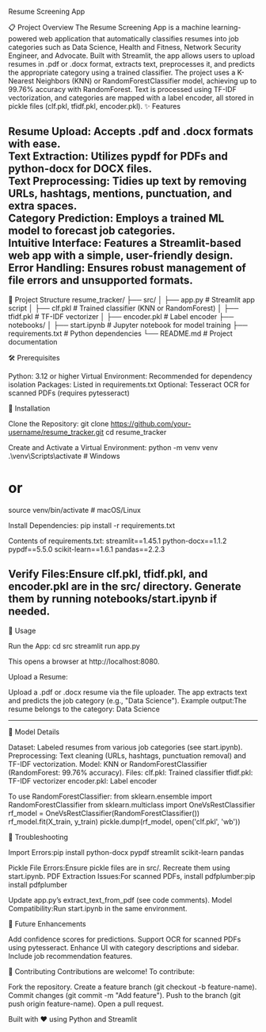 Resume Screening App

📋 Project Overview
The Resume Screening App is a machine learning-powered web application that automatically classifies resumes into job categories such as Data Science, Health and Fitness, Network Security Engineer, and Advocate. Built with Streamlit, the app allows users to upload resumes in .pdf or .docx format, extracts text, preprocesses it, and predicts the appropriate category using a trained classifier.
The project uses a K-Nearest Neighbors (KNN) or RandomForestClassifier model, achieving up to 99.76% accuracy with RandomForest. Text is processed using TF-IDF vectorization, and categories are mapped with a label encoder, all stored in pickle files (clf.pkl, tfidf.pkl, encoder.pkl).
✨ Features

Resume Upload: Accepts .pdf and .docx formats with ease.  
Text Extraction: Utilizes pypdf for PDFs and python-docx for DOCX files.  
Text Preprocessing: Tidies up text by removing URLs, hashtags, mentions, punctuation, and extra spaces.  
Category Prediction: Employs a trained ML model to forecast job categories.  
Intuitive Interface: Features a Streamlit-based web app with a simple, user-friendly design.  
Error Handling: Ensures robust management of file errors and unsupported formats.  
--------------------------------------------------------------------------------------------------------------------------------------------------------------------------------------------------------------------
📁 Project Structure
resume_tracker/
├── src/
│   ├── app.py              # Streamlit app script
│   ├── clf.pkl             # Trained classifier (KNN or RandomForest)
│   ├── tfidf.pkl          # TF-IDF vectorizer
│   ├── encoder.pkl        # Label encoder
├── notebooks/
│   ├── start.ipynb         # Jupyter notebook for model training
├── requirements.txt         # Python dependencies
└── README.md               # Project documentation

🛠️ Prerequisites

Python: 3.12 or higher
Virtual Environment: Recommended for dependency isolation
Packages: Listed in requirements.txt
Optional: Tesseract OCR for scanned PDFs (requires pytesseract)

🚀 Installation

Clone the Repository:
git clone https://github.com/your-username/resume_tracker.git
cd resume_tracker


Create and Activate a Virtual Environment:
python -m venv venv
.\venv\Scripts\activate  # Windows
# or
source venv/bin/activate  # macOS/Linux


Install Dependencies:
pip install -r requirements.txt

Contents of requirements.txt:
streamlit==1.45.1
python-docx==1.1.2
pypdf==5.5.0
scikit-learn==1.6.1
pandas==2.2.3


Verify Files:Ensure clf.pkl, tfidf.pkl, and encoder.pkl are in the src/ directory. Generate them by running notebooks/start.ipynb if needed.
--------------------------------------------------------------------------------------------------------------------------------------------------------------------------------------------------------------

🎯 Usage

Run the App:
cd src
streamlit run app.py

This opens a browser at http://localhost:8080.

Upload a Resume:

Upload a .pdf or .docx resume via the file uploader.
The app extracts text and predicts the job category (e.g., "Data Science").
Example output:The resume belongs to the category: Data Science



------------------------------------------------------------------------------------------------------------------------------------------------------------------------------------------------------------

🧠 Model Details

Dataset: Labeled resumes from various job categories (see start.ipynb).
Preprocessing: Text cleaning (URLs, hashtags, punctuation removal) and TF-IDF vectorization.
Model: KNN or RandomForestClassifier (RandomForest: 99.76% accuracy).
Files:
clf.pkl: Trained classifier
tfidf.pkl: TF-IDF vectorizer
encoder.pkl: Label encoder



To use RandomForestClassifier:
from sklearn.ensemble import RandomForestClassifier
from sklearn.multiclass import OneVsRestClassifier
rf_model = OneVsRestClassifier(RandomForestClassifier())
rf_model.fit(X_train, y_train)
pickle.dump(rf_model, open('clf.pkl', 'wb'))

🐛 Troubleshooting

Import Errors:pip install python-docx pypdf streamlit scikit-learn pandas


Pickle File Errors:Ensure pickle files are in src/. Recreate them using start.ipynb.
PDF Extraction Issues:For scanned PDFs, install pdfplumber:pip install pdfplumber

Update app.py’s extract_text_from_pdf (see code comments).
Model Compatibility:Run start.ipynb in the same environment.

🌟 Future Enhancements

Add confidence scores for predictions.
Support OCR for scanned PDFs using pytesseract.
Enhance UI with category descriptions and sidebar.
Include job recommendation features.

🤝 Contributing
Contributions are welcome! To contribute:

Fork the repository.
Create a feature branch (git checkout -b feature-name).
Commit changes (git commit -m "Add feature").
Push to the branch (git push origin feature-name).
Open a pull request.




Built with ❤️ using Python and Streamlit
